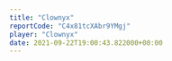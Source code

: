```yaml
---
title: "Clownyx"
reportCode: "C4x81tcXAbr9YMgj"
player: "Clownyx"
date: 2021-09-22T19:00:43.822000+00:00
---
```

